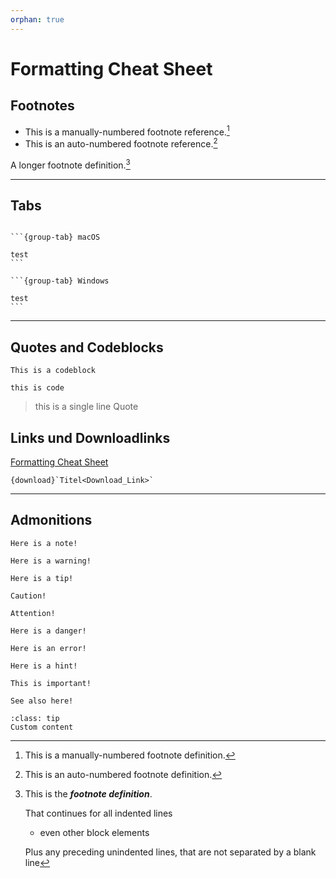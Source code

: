 ```yaml
---
orphan: true
---
```


Formatting Cheat Sheet
====

## Footnotes

- This is a manually-numbered footnote reference.[^3]
- This is an auto-numbered footnote reference.[^myref]

[^myref]: This is an auto-numbered footnote definition.
[^3]: This is a manually-numbered footnote definition.

A longer footnote definition.[^mylongdef]

[^mylongdef]: This is the _**footnote definition**_.

    That continues for all indented lines

    - even other block elements

    Plus any preceding unindented lines,
that are not separated by a blank line

---

## Tabs

````{tabs}

```{group-tab} macOS

test
```

```{group-tab} Windows

test
```

````

---

## Quotes and Codeblocks

	This is a codeblock

`this is code`

> this is a single line Quote

## Links und Downloadlinks

[Formatting Cheat Sheet](Formatting_Cheat-Sheet)

```
{download}`Titel<Download_Link>`
```

---

## Admonitions

```{note}
Here is a note!
```

```{warning}
Here is a warning!
```

```{tip}
Here is a tip!
```

```{caution}
Caution!
```

```{attention}
Attention!
```

```{danger}
Here is a danger!
```

```{error}
Here is an error!
```

```{hint}
Here is a hint!
```

```{important}
This is important!
```

```{seealso}
See also here!
```

```{admonition} Custom
:class: tip
Custom content
```